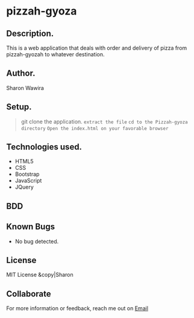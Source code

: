 # pizzah-gyoza
## Description.
This is a web application that deals with order and delivery of pizza from pizzah-gyozah to whatever destination.
## Author.
Sharon Wawira
 ## Setup.
> git clone the application.
``extract the file``
``cd to the Pizzah-gyoza directory``
> ``Open the index.html on your favorable browser``
## Technologies used.
 * HTML5
 * CSS
 * Bootstrap
 * JavaScript
 * JQuery
 ## BDD
## Known Bugs
* No bug detected.
## License
 MIT License &copy|Sharon
## Collaborate
For more information or feedback, reach me out on [Email](wangilayng@gmail.com)
